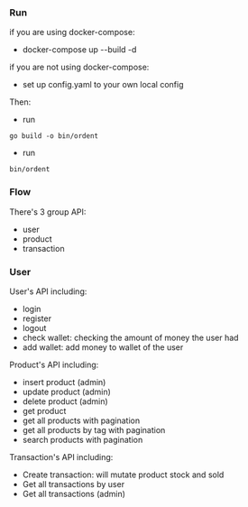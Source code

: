 ### Run

if you are using docker-compose:
 - docker-compose up --build -d

if you are not using docker-compose:
 - set up config.yaml to your own local config

Then:
 - run 
 ```
 go build -o bin/ordent
 ```
 - run 
 ```
 bin/ordent
 ```

### Flow

There's 3 group API:
- user
- product
- transaction

### User

User's API including:
- login
- register
- logout
- check wallet: checking the amount of money the user had
- add wallet: add money to wallet of the user

Product's API including:
- insert product (admin)
- update product (admin)
- delete product (admin)
- get product
- get all products with pagination
- get all products by tag with pagination
- search products with pagination

Transaction's API including:
- Create transaction: will mutate product stock and sold
- Get all transactions by user
- Get all transactions (admin)
